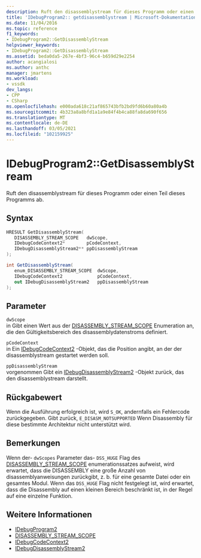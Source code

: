 ```yaml
---
description: Ruft den disassemblystream für dieses Programm oder einen Teil dieses Programms ab.
title: 'IDebugProgram2:: getdisassemblystream | Microsoft-Dokumentation'
ms.date: 11/04/2016
ms.topic: reference
f1_keywords:
- IDebugProgram2::GetDisassemblyStream
helpviewer_keywords:
- IDebugProgram2::GetDisassemblyStream
ms.assetid: beda0da5-267e-4bf3-96c4-b659d29e2254
author: acangialosi
ms.author: anthc
manager: jmartens
ms.workload:
- vssdk
dev_langs:
- CPP
- CSharp
ms.openlocfilehash: e000ada618c21af865743bfb2bd9fd6b60a80a4b
ms.sourcegitcommit: 4b323a8a8bfd1a1a9e84f4b4ca88fa8da690f656
ms.translationtype: MT
ms.contentlocale: de-DE
ms.lasthandoff: 03/05/2021
ms.locfileid: "102159925"
---
```

# <a name="idebugprogram2getdisassemblystream"></a>IDebugProgram2::GetDisassemblyStream
Ruft den disassemblystream für dieses Programm oder einen Teil dieses Programms ab.

## <a name="syntax"></a>Syntax

```cpp
HRESULT GetDisassemblyStream( 
   DISASSEMBLY_STREAM_SCOPE   dwScope,
   IDebugCodeContext2*        pCodeContext,
   IDebugDisassemblyStream2** ppDisassemblyStream
);
```

```csharp
int GetDisassemblyStream( 
   enum_DISASSEMBLY_STREAM_SCOPE  dwScope,
   IDebugCodeContext2             pCodeContext,
   out IDebugDisassemblyStream2   ppDisassemblyStream
);
```

## <a name="parameters"></a>Parameter
`dwScope`\
in Gibt einen Wert aus der [DISASSEMBLY_STREAM_SCOPE](../../../extensibility/debugger/reference/disassembly-stream-scope.md) Enumeration an, die den Gültigkeitsbereich des disassemblydatenstroms definiert.

`pCodeContext`\
in Ein [IDebugCodeContext2](../../../extensibility/debugger/reference/idebugcodecontext2.md) -Objekt, das die Position angibt, an der der disassemblystream gestartet werden soll.

`ppDisassemblyStream`\
vorgenommen Gibt ein [IDebugDisassemblyStream2](../../../extensibility/debugger/reference/idebugdisassemblystream2.md) -Objekt zurück, das den disassemblystream darstellt.

## <a name="return-value"></a>Rückgabewert
 Wenn die Ausführung erfolgreich ist, wird `S_OK`, andernfalls ein Fehlercode zurückgegeben. Gibt zurück, `E_DISASM_NOTSUPPORTED` Wenn Disassembly für diese bestimmte Architektur nicht unterstützt wird.

## <a name="remarks"></a>Bemerkungen
 Wenn der- `dwScopes` Parameter das- `DSS_HUGE` Flag des [DISASSEMBLY_STREAM_SCOPE](../../../extensibility/debugger/reference/disassembly-stream-scope.md) enumerationssatzes aufweist, wird erwartet, dass die DISASSEMBLY eine große Anzahl von disassemblyanweisungen zurückgibt, z. b. für eine gesamte Datei oder ein gesamtes Modul. Wenn das `DSS_HUGE` Flag nicht festgelegt ist, wird erwartet, dass die Disassembly auf einen kleinen Bereich beschränkt ist, in der Regel auf eine einzelne Funktion.

## <a name="see-also"></a>Weitere Informationen
- [IDebugProgram2](../../../extensibility/debugger/reference/idebugprogram2.md)
- [DISASSEMBLY_STREAM_SCOPE](../../../extensibility/debugger/reference/disassembly-stream-scope.md)
- [IDebugCodeContext2](../../../extensibility/debugger/reference/idebugcodecontext2.md)
- [IDebugDisassemblyStream2](../../../extensibility/debugger/reference/idebugdisassemblystream2.md)

